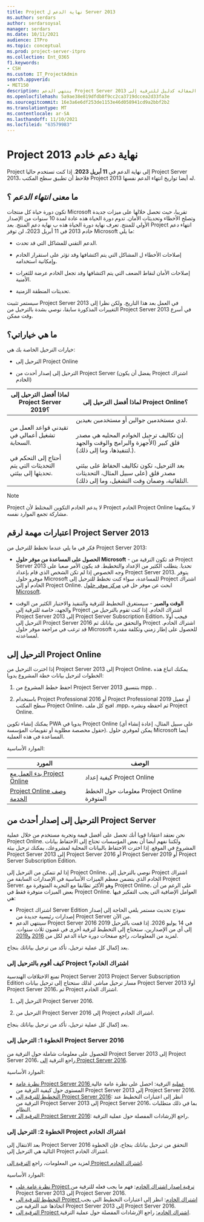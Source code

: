 ```yaml
---
title: Project نهاية الدعم ل Server 2013
ms.author: serdars
author: serdarsoysal
manager: serdars
ms.date: 10/11/2021
audience: ITPro
ms.topic: conceptual
ms.prod: project-server-itpro
ms.collection: Ent_O365
f1.keywords:
- CSH
ms.custom: IT_ProjectAdmin
search.appverid:
- MET150
description: ينتهي الدعم Project Server 2013 في 11 أبريل 2023. استخدم هذه المقالة كدليل للترقية إلى Project Online أو إصدار أحدث من Project Server في الموقع.
ms.openlocfilehash: 5a9ae38e819dfdb8f9cc2ca3719dccea2d33fa3e
ms.sourcegitcommit: 16e3a6e6df253de1153e46d058941cd9a2bbf2b2
ms.translationtype: MT
ms.contentlocale: ar-SA
ms.lasthandoff: 11/10/2021
ms.locfileid: "63579983"
---
```

# <a name="project-server-2013-end-of-support-roadmap"></a>Project نهاية دعم خادم 2013

Project إلى نهاية الدعم في **11 أبريل 2023**. إذا كنت تستخدم حاليا Project Server 2013، فلاحظ أن تطبيق سطح المكتب Project 2013 له أيضا تواريخ انتهاء الدعم نفسها.

## <a name="what-does-end-of-support-mean"></a>ما معنى *انتهاء الدعم* ؟

تكون دورة حياة كل منتجات Microsoft تقريبا، حيث تحصل خلالها على ميزات جديدة وتصلح الأخطاء وتحديثات الأمان. تدوم دورة الحياة هذه عادة لمدة 10 سنوات من الإصدار الأولي للمنتج. تعرف نهاية دورة الحياة هذه ب نهاية دعم المنتج. بعد Project انتهاء دعم خادم 2013 في 11 أبريل 2023، لن توفر Microsoft ما يلي:

- الدعم التقني للمشاكل التي قد تحدث.

- إصلاحات الأخطاء ل المشاكل التي يتم اكتشافها وقد تؤثر على استقرار الخادم وإمكانية استخدامه.

- إصلاحات الأمان لنقاط الضعف التي يتم اكتشافها وقد تجعل الخادم عرضة للثغرات الأمنية.

- تحديثات المنطقة الزمنية.

سيستمر تثبيت Project Server 2013 في العمل بعد هذا التاريخ. ولكن نظرا إلى التغييرات المذكورة سابقا، نوصي بشدة بالترحيل من Project Server 2013 في أسرع وقت ممكن.

## <a name="what-are-my-options"></a>ما هي خياراتي؟

خيارات الترحيل الخاصة بك هي:

- الترحيل إلى Project Online

- الترحيل إلى إصدار أحدث من Project Server (يفضل أن يكون Project اشتراك الخادم)

|لماذا أفضل الترحيل إلى Project Server 2019؟|لماذا أفضل الترحيل إلى Project Online؟|
|---|---|
|تقيدني قواعد العمل من تشغيل أعمالي في السحابة.  <br/><br/>  أحتاج إلى التحكم في التحديثات التي يتم تحديثها إلى بيئتي.|لدي مستخدمين جوالين أو مستخدمين بعيدين.<br/><br/>  إن تكاليف ترحيل الخوادم المحليه هي مصدر قلق كبير (الأجهزة والبرامج والوقت والجهد لتنفيذها، وما إلى ذلك).). <br/><br/>  بعد الترحيل، تكون تكاليف الحفاظ على بيئتي مصدر قلق (على سبيل المثال، التحديثات التلقائية، وضمان وقت التشغيل، وما إلى ذلك).|

> [!NOTE]
> Project لا يدعم الخادم التكوين المختلط لأن Project الخادم Project Online لا يمكنهما مشاركة تجمع الموارد نفسه.

## <a name="important-considerations-for-migrating-from-project-server-2013"></a>اعتبارات مهمة لرقم Project Server 2013

فكر في ما يلي عندما تخطط للترحيل من Project Server 2013:

- **الحصول على المساعدة من موفر حلول Microsoft** - قد تكون الترقية من Project Server 2013 تحديا. يتطلب الكثير من الإعداد والتخطيط. قد يكون الأمر صعبا على وجه الخصوص إذا لم تكن الشخص الذي قام بإعداد Project Server 2013. يتوفر موفرو حلول Microsoft للمساعدة، سواء كنت تخطط للترحيل إلى Project اشتراك الخادم أو إلى Project Online. ابحث عن موفر حل في [مركز موفر حلول Microsoft](https://go.microsoft.com/fwlink/p/?linkid=841249).

- **الوقت والصبر** - سيستغرق التخطيط للترقية والتنفيذ والاختبار الكثير من الوقت والجهد، خاصة للترقية إلى Project اشتراك الخادم. إذا كنت تقوم بالترحيل من Project Server 2013 إلى Project Server Subscription Edition، فيجب أولا الترحيل إلى Project Server 2016 والتحقق من بياناتك ثم Project اشتراك الخادم. قد ترغب في مراجعة موفر حلول Microsoft للحصول على إطار زمني وتكلفة مقدرة لمساعدته.

## <a name="migrate-to-project-online"></a>الترحيل إلى Project Online

إذا اخترت الترحيل من Project Server 2013 إلى Project Online، يمكنك اتباع هذه الخطوات لترحيل بيانات خطة المشروع يدويا:

1. احفظ خطط المشروع من Project Server 2013 بتنسيق mpp. .

2. باستخدام Project Professional 2016 أو Project Professional 2019 أو عميل سطح المكتب Project Online، افتح كل ملف .mpp، ثم احفظه ونشره Project Online.

يمكنك إنشاء تكوين PWA يدويا في Project Online (على سبيل المثال، إعادة إنشاء أي حقول مخصصة مطلوبة أو تقويمات المؤسسة). يمكن لموفري حلول Microsoft أيضا المساعدة في هذه العملية.

الموارد الأساسية:

|المورد|الوصف|
|---|---|
|[بدء العمل مع Project Online](https://support.office.com/article/e3e5f64f-ada5-4f9d-a578-130b2d4e5f11)|كيفية إعداد Project Online|
|[Project Online وصف الخدمة](/office365/servicedescriptions/project-online-service-description/project-online-service-description)|معلومات حول الخطط Project Online المتوفرة|

## <a name="migrate-to-a-newer-on-premises-version-of-project-server"></a>الترحيل إلى إصدار أحدث من Project Server

نحن نعتقد اعتقادا قويا أنك تحصل على أفضل قيمة وتجربة مستخدم من خلال عملية Project Online. ولكننا نفهم أيضا أن بعض المؤسسات تحتاج إلى الاحتفاظ بيانات المشروع في الموقع. إذا اخترت الاحتفاظ بالبيانات المحلية لمشروعك، يمكنك ترحيل بيئة Project Server 2013 إلى Project Server 2016 أو Project Server 2019 أو Project Server Subscription Edition.

إذا لم تتمكن من الترحيل إلى Project Online، نوصي بالترحيل إلى Project اشتراك الخادم الذي يتضمن معظم الميزات الأساسية في الإصدارات السابقة من Project Server. وهو الأكثر تطابقا مع التجربة المتوفرة مع Project Online، على الرغم من أن بعض الميزات متوفرة فقط في Project Online. العوامل الإضافية التي يجب التفكير فيها هي:

- Project اشتراك Server Edition نموذج تحديث مستمر يلغي الحاجة إلى إصدار إصدارات رئيسية جديدة من Project Server من الآن.
- سينتهي الدعم Project Server 2016 2019 في 14 يوليو 2026. إذا قمت بالترحيل إلى أي من الإصدارين، ستحتاج إلى التخطيط لترقية أخرى في غضون ثلاث سنوات. لمزيد من المعلومات، راجع صفحات دورة حياة الدعم لكل من [2016](/lifecycle/products/project-server-2016) [و2019](/lifecycle/products/project-server-2019).

بعد إكمال كل عملية ترحيل، تأكد من ترحيل بياناتك بنجاح.

### <a name="how-do-i-migrate-to-project-server-subscription-edition"></a>كيف أقوم بالترحيل إلى Project اشتراك الخادم؟

تمنع الاختلافات الهندسية Project Server 2013 Project Server Subscription Edition مسار ترحيل مباشر. لذلك ستحتاج إلى ترحيل بيانات Project Server 2013 أولا Project Server 2016، ثم Project اشتراك الخادم. 

1. الترحيل إلى Project Server 2016.

2. الترحيل من Project Server 2016 إلى Project اشتراك الخادم.

بعد إكمال كل عملية ترحيل، تأكد من ترحيل بياناتك بنجاح.

### <a name="step-1-migrate-to-project-server-2016"></a>الخطوة 1: الترحيل إلى Project Server 2016

للحصول على معلومات شاملة حول الترقية من Project Server 2013 إلى Project Server 2016، راجع الترقية [إلى Project Server 2016](/project/upgrade-to-project-server-2016).

الموارد الأساسية:

- [نظرة عامة Project Server 2016 عملية](/project/upgrade-to-project-server-2016) الترقية: احصل على نظرة عامة عالية المستوى حول كيفية الترقية من Project Server 2013 إلى Project Server 2016.
- [التخطيط للترقية إلى Project Server 2016](/project/plan-for-upgrade-to-project-server-2016): انظر إلى اعتبارات التخطيط عند الترقية من Project Server 2013 إلى Project Server 2016، بما في ذلك متطلبات النظام.
- [الترقية إلى Project Server 2016](/project/upgrading-to-project-server-2016): راجع الإرشادات المفصلة حول عملية الترقية.

### <a name="step-2-migrate-to-project-server-subscription-edition"></a>الخطوة 2: الترحيل إلى Project اشتراك الخادم

بعد الانتقال إلى Project Server 2016 التحقق من ترحيل بياناتك بنجاح، فإن الخطوة التالية هي الترحيل إلى Project اشتراك الخادم.

لمزيد من المعلومات، راجع [الترقية إلى Project اشتراك الخادم](/project/upgrade-project-server-subscription-edition).

الموارد الأساسية:

- [نظرة عامة على Project ترقية إصدار اشتراك الخادم](/project/overview-project-server-subscription-edition-upgrade-process): فهم ما يجب فعله للترقية من Project Server 2013 إلى Project Server 2016.
- [التخطيط للترقية إلى Project اشتراك الخادم](/Project/plan-upgrade-project-server-subscription-edition): انظر إلى اعتبارات التخطيط التي يجب اتخاذها عند الترقية من Project Server 2013 إلى Project Server 2016.
- [الترقية إلى Project اشتراك الخادم:](/project/how-to-upgrade-project-server-subscription-edition) راجع الإرشادات المفصلة حول عملية الترقية.


